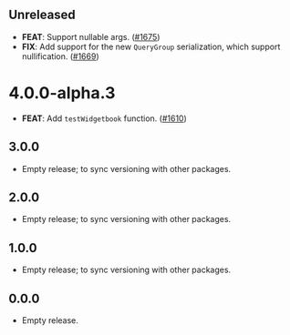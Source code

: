 ## Unreleased

- **FEAT**: Support nullable args. ([#1675](https://github.com/widgetbook/widgetbook/pull/1675))
- **FIX**: Add support for the new `QueryGroup` serialization, which support nullification. ([#1669](https://github.com/widgetbook/widgetbook/pull/1669))

# 4.0.0-alpha.3

- **FEAT**: Add `testWidgetbook` function. ([#1610](https://github.com/widgetbook/widgetbook/pull/1610))

## 3.0.0

- Empty release; to sync versioning with other packages.

## 2.0.0

- Empty release; to sync versioning with other packages.

## 1.0.0

- Empty release; to sync versioning with other packages.

## 0.0.0

- Empty release.
